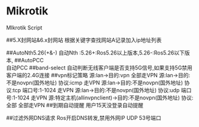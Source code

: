 # Mikrotik
   MIkrotik Script

##5.X封网站&6.x封网站
    根据关键字查找网站A记录加入ip地址列表

##AutoNth5.26(+&-)
    自动Nth :5.26+:Ros5.26以上版本,5.26-:Ros5.26以下版本,
##AutoPCC  
    自动PCC 
##band-select
    自动判断无线客户端是否支持5G信号,如果支持5G禁用客户端的2.4G连接
##vpn标记策略
    源:lan->目的:vpn 全部走VPN
    源:lan->目的:不是novpn(国外地址) 协议:icmp 走VPN
    源:lan->目的:不是novpn(国外地址) 协议:tcp 端口号:1-1024 走VPN
    源:lan->目的:不是novpn(国外地址) 协议:udp 端口号:1-1024 走VPN
    源:特定主机(allinvpnclient)->目的:不是novpn(国外地址) 协议:全部 全部走VPN
##到期自动提醒
    用户15天没登录自动提醒

##过滤外网DNS请求
    Ros开启DNS转发,禁用外网IP UDP 53号端口